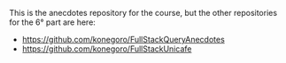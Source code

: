 This is the anecdotes repository for the course, but the other repositories for the 6° part are here:

- https://github.com/konegoro/FullStackQueryAnecdotes
- https://github.com/konegoro/FullStackUnicafe
